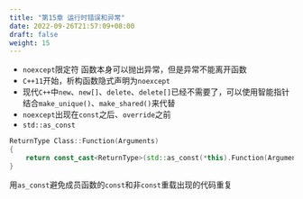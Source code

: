 ```yaml
---
title: "第15章 运行时错误和异常"
date: 2022-09-26T21:57:09+08:00
draft: false
weight: 15
---
```


- `noexcept`限定符
函数本身可以抛出异常，但是异常不能离开函数
- `C++11`开始，析构函数隐式声明为`noexcept`
- 现代`C++`中`new`、`new[]`、`delete`、`delete[]`已经不需要了，可以使用智能指针结合`make_unique()`、`make_shared()`来代替
- `noexcept`出现在`const`之后、`override`之前
- `std::as_const`
```cpp
ReturnType Class::Function(Arguments)
{
	return const_cast<ReturnType>(std::as_const(*this).Function(Arguments));
}
```
用`as_const`避免成员函数的`const`和非`const`重载出现的代码重复
